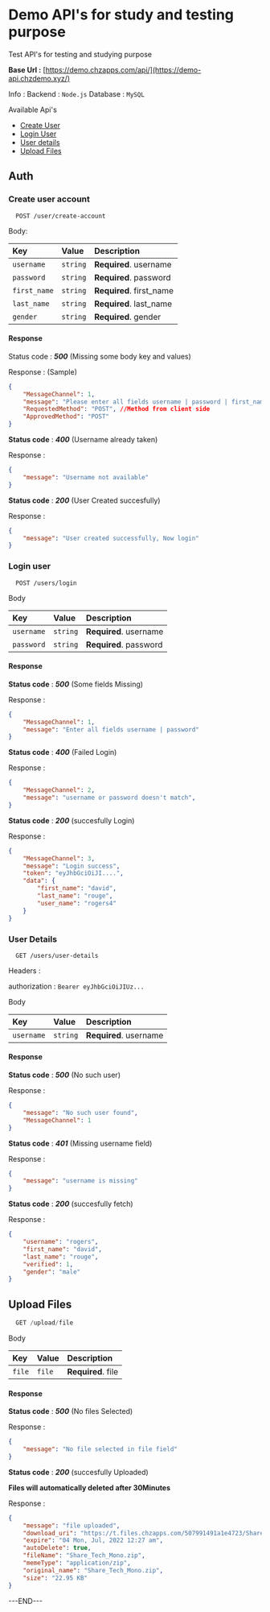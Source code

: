 # Demo API's for study and testing purpose

Test API's for testing and studying purpose

**Base Url :** [https://demo.chzapps.com/api/](https://demo-api.chzdemo.xyz/)

Info : 
Backend : `Node.js`
Database : `MySQL`

Available Api's
- [Create User](#create-user-account)
- [Login User](#login-user)
- [User details](#user-details)
- [Upload Files](#upload-files)


## Auth

### Create user account

```http
  POST /user/create-account
```
Body:

| Key | Value     | Description                |
| :-------- | :------- | :------------------------- |
| `username` | `string` | **Required**. username |
| `password` | `string` | **Required**. password |
| `first_name` | `string` | **Required**. first_name |
| `last_name` | `string` | **Required**. last_name |
| `gender` | `string` | **Required**. gender |

#### Response 

Status code : _**500**_ (Missing some body key and values)

Response : (Sample)
```json
{
    "MessageChannel": 1,
    "message": "Please enter all fields username | password | first_name | last_name | gender",
    "RequestedMethod": "POST", //Method from client side
    "ApprovedMethod": "POST"
}
```

**Status code** : _**400**_ (Username already taken)

Response : 
```json
{
    "message": "Username not available"
}
```


**Status code** : _**200**_ (User Created succesfully)

Response : 
```json
{
    "message": "User created successfully, Now login"
}
```


### Login user

```http
  POST /users/login
```

Body

| Key | Value     | Description                       |
| :-------- | :------- | :-------------------------------- |
| `username`      | `string` | **Required**. username |
| `password`      | `string` | **Required**. password |

#### Response

**Status code** : _**500**_ (Some fields Missing)

Response : 
```json
{
    "MessageChannel": 1,
    "message": "Enter all fields username | password"
}
```

**Status code** : _**400**_ (Failed Login)

Response : 
```json
{
    "MessageChannel": 2,
    "message": "username or password doesn't match",
}
```

**Status code** : _**200**_ (succesfully Login)

Response : 
```json
{
    "MessageChannel": 3,
    "message": "Login success",
    "token": "eyJhbGciOiJI....",
    "data": {
        "first_name": "david",
        "last_name": "rouge",
        "user_name": "rogers4"
    }
}
```

### User Details

```http
  GET /users/user-details
```

Headers : 

authorization  : `Bearer eyJhbGciOiJIUz...`

Body

| Key | Value     | Description                       |
| :-------- | :------- | :-------------------------------- |
| `username`      | `string` | **Required**. username |

#### Response

**Status code** : _**500**_ (No such user)

Response : 
```json
{
    "message": "No such user found",
    "MessageChannel": 1
}
```

**Status code** : _**401**_ (Missing username field)

Response : 
```json
{
    "message": "username is missing"
}
```

**Status code** : _**200**_ (succesfully fetch)

Response : 
```json
{
    "username": "rogers",
    "first_name": "david",
    "last_name": "rouge",
    "verified": 1,
    "gender": "male"
}
```

## Upload Files

```js
  GET /upload/file
```


Body

| Key | Value     | Description                       |
| :-------- | :------- | :-------------------------------- |
| `file`      | `file` | **Required**. file  |

#### Response

**Status code** : _**500**_ (No files Selected)

Response : 
```json
{
    "message": "No file selected in file field"
}
```

**Status code** : _**200**_ (succesfully Uploaded)

**Files will automatically deleted after 30Minutes**

Response : 
```json
{
    "message": "file uploaded",
    "download_uri": "https://t.files.chzapps.com/507991491a1e4723/Share_Tech_Mono.zip",
    "expire": "04 Mon, Jul, 2022 12:27 am",
    "autoDelete": true,
    "fileName": "Share_Tech_Mono.zip",
    "memeType": "application/zip",
    "original_name": "Share_Tech_Mono.zip",
    "size": "22.95 KB"
}
```



---END---

